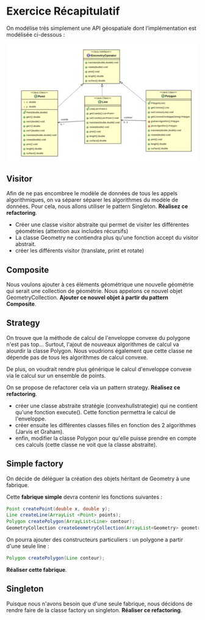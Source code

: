 # Exercice Récapitulatif

On modélise très simplement une API géospatiale dont l’implémentation est modélisée ci-dessous :

![MD](./exo_recap.png)

## Visitor

Afin de ne pas encombree le modèle de données de tous les appels algorithmiques, on va séparer séparer les algorithmes du modèle de données. Pour cela, nous allons utiliser le pattern Singleton. **Réalisez ce refactoring**.

* Créer une classe visitor abstraite qui permet de visiter les différentes géométries (attention aux includes récursifs)
* La classe Geometry ne contiendra plus qu'une fonction accept du visitor abstrait.
* créer les différents visitor (translate, print et rotate)

## Composite

Nous voulons ajouter à ces éléments géométrique une nouvelle géométrie qui serait une collection de géométrie. Nous appelons ce nouvel objet GeometryCollection. **Ajouter ce nouvel objet à partir du pattern Composite**.

## Strategy

On trouve que la méthode de calcul de l'enveloppe convexe du polygone n'est pas top... Surtout, l'ajout de nouveaux algorithmes de calcul va alourdir la classe Polygon. Nous voudrions également que cette classe ne dépende pas de tous les algorithmes de calcul convexe.

De plus, on voudrait rendre plus générique le calcul d'enveloppe convexe via le calcul sur un ensemble de points.

On se propose de refactorer cela via un pattern strategy. **Réalisez ce refactoring**.

* créer une classe abstraite stratégie (convexhullstrategie) qui ne contient qu'une fonction execute(). Cette fonction permettra le calcul de l'enveloppe.
* créer ensuite les différentes classes filles en fonction des 2 algorithmes (Jarvis et Graham).
* enfin, modifier la classe Polygon pour qu'elle puisse prendre en compte ces calculs (cette classe ne voit que la classe abstraite).

## Simple factory

On décide de déléguer la création des objets héritant de Geometry à une fabrique.

Cette **fabrique simple** devra contenir les fonctions suivantes :

```Java
Point createPoint(double x, double y);
Line createLine(ArrayList <Point> points);
Polygon createPolygon(ArrayList<Line> contour);
GeometryCollection createGeometryCollection(ArrayList<Geometry> geometries);
```

On pourra ajouter des constructeurs particuliers : un polygone a partir d'une seule line :

```java
Polygon createPolygon(Line contour);
```

**Réaliser cette fabrique**.

## Singleton

Puisque nous n'avons besoin que d'une seule fabrique, nous décidons de rendre faire de la classe factory un singleton. **Réaliser ce refactoring**.
